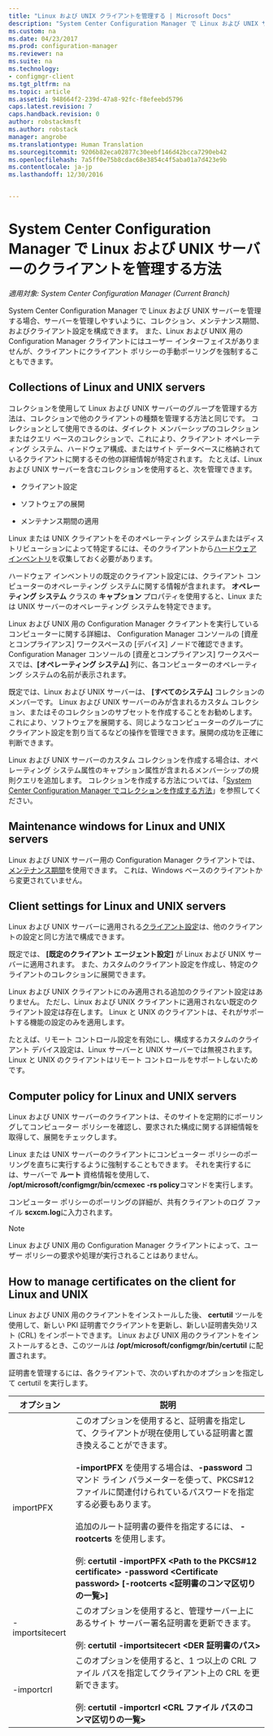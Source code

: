 ```yaml
---
title: "Linux および UNIX クライアントを管理する | Microsoft Docs"
description: "System Center Configuration Manager で Linux および UNIX サーバーのクライアントを管理します。"
ms.custom: na
ms.date: 04/23/2017
ms.prod: configuration-manager
ms.reviewer: na
ms.suite: na
ms.technology:
- configmgr-client
ms.tgt_pltfrm: na
ms.topic: article
ms.assetid: 948664f2-239d-47a8-92fc-f8efeebd5796
caps.latest.revision: 7
caps.handback.revision: 0
author: robstackmsft
ms.author: robstack
manager: angrobe
ms.translationtype: Human Translation
ms.sourcegitcommit: 9206b82eca02877c30eebf146d42bcca7290eb42
ms.openlocfilehash: 7a5ff0e75b8cdac68e3854c4f5aba01a7d423e9b
ms.contentlocale: ja-jp
ms.lasthandoff: 12/30/2016


---
```

# <a name="how-to-manage-clients-for-linux-and-unix-servers-in-system-center-configuration-manager"></a>System Center Configuration Manager で Linux および UNIX サーバーのクライアントを管理する方法

*適用対象: System Center Configuration Manager (Current Branch)*

System Center Configuration Manager で Linux および UNIX サーバーを管理する場合、サーバーを管理しやすいように、コレクション、メンテナンス期間、およびクライアント設定を構成できます。 また、Linux および UNIX 用の Configuration Manager クライアントにはユーザー インターフェイスがありませんが、クライアントにクライアント ポリシーの手動ポーリングを強制することもできます。

##  <a name="BKMK_CollectionsforLnU"></a> Collections of Linux and UNIX servers  
 コレクションを使用して Linux および UNIX サーバーのグループを管理する方法は、コレクションで他のクライアントの種類を管理する方法と同じです。 コレクションとして使用できるのは、ダイレクト メンバーシップのコレクションまたはクエリ ベースのコレクションで、これにより、クライアント オペレーティング システム、ハードウェア構成、またはサイト データベースに格納されているクライアントに関するその他の詳細情報が特定されます。 たとえば、Linux および UNIX サーバーを含むコレクションを使用すると、次を管理できます。  

-   クライアント設定  

-   ソフトウェアの展開  

-   メンテナンス期間の適用  

 Linux または UNIX クライアントをそのオペレーティング システムまたはディストリビューションによって特定するには、そのクライアントから[ハードウェア インベントリ](../../../core/clients/manage/inventory/hardware-inventory-for-linux-and-unix.md)を収集しておく必要があります。  

 ハードウェア インベントリの既定のクライアント設定には、クライアント コンピューターのオペレーティング システムに関する情報が含まれます。 **オペレーティング システム** クラスの **キャプション** プロパティを使用すると、Linux または UNIX サーバーのオペレーティング システムを特定できます。  

 Linux および UNIX 用の Configuration Manager クライアントを実行しているコンピューターに関する詳細は、 Configuration Manager コンソールの [資産とコンプライアンス] ワークスペースの [デバイス] ノードで確認できます。 Configuration Manager コンソールの [資産とコンプライアンス] ワークスペースでは、**[オペレーティング システム]** 列に、各コンピューターのオペレーティング システムの名前が表示されます。  

 既定では、Linux および UNIX サーバーは、 **[すべてのシステム]** コレクションのメンバーです。 Linux および UNIX サーバーのみが含まれるカスタム コレクション、またはそのコレクションのサブセットを作成することをお勧めします。 これにより、ソフトウェアを展開する、同じようなコンピューターのグループにクライアント設定を割り当てるなどの操作を管理できます。展開の成功を正確に判断できます。   

 Linux および UNIX サーバーのカスタム コレクションを作成する場合は、オペレーティング システム属性のキャプション属性が含まれるメンバーシップの規則クエリを追加します。 コレクションを作成する方法については、「[System Center Configuration Manager でコレクションを作成する方法](../../../core/clients/manage/collections/create-collections.md)」を参照してください。  

##  <a name="BKMK_MaintenanceWindowsforLnU"></a> Maintenance windows for Linux and UNIX servers  
 Linux および UNIX サーバー用の Configuration Manager クライアントでは、[メンテナンス期間](../../../core/clients/manage/collections/use-maintenance-windows.md)を使用できます。 これは、Windows ベースのクライアントから変更されていません。  

##  <a name="BKMK_ClientSettingsforLnU"></a> Client settings for Linux and UNIX servers  
 Linux および UNIX サーバーに適用される[クライアント設定](../../../core/clients/deploy/configure-client-settings.md)は、他のクライアントの設定と同じ方法で構成できます。  

 既定では、 **[既定のクライアント エージェント設定]** が Linux および UNIX サーバーに適用されます。 また、カスタムのクライアント設定を作成し、特定のクライアントのコレクションに展開できます。  

 Linux および UNIX クライアントにのみ適用される追加のクライアント設定はありません。 ただし、Linux および UNIX クライアントに適用されない既定のクライアント設定は存在します。 Linux と UNIX のクライアントは、それがサポートする機能の設定のみを適用します。  

 たとえば、リモート コントロール設定を有効にし、構成するカスタムのクライアント デバイス設定は、Linux サーバーと UNIX サーバーでは無視されます。Linux と UNIX のクライアントはリモート コントロールをサポートしないためです。  

##  <a name="BKMK_PolicyforLnU"></a> Computer policy for Linux and UNIX servers  
 Linux および UNIX サーバーのクライアントは、そのサイトを定期的にポーリングしてコンピューター ポリシーを確認し、要求された構成に関する詳細情報を取得して、展開をチェックします。  

 Linux または UNIX サーバーのクライアントにコンピューター ポリシーのポーリングを直ちに実行するように強制することもできます。 それを実行するには、サーバーで **ルート** 資格情報を使用して、 **/opt/microsoft/configmgr/bin/ccmexec -rs policy**コマンドを実行します。  

 コンピューター ポリシーのポーリングの詳細が、共有クライアントのログ ファイル **scxcm.log**に入力されます。  

> [!NOTE]  
>  Linux および UNIX 用の Configuration Manager クライアントによって、ユーザー ポリシーの要求や処理が実行されることはありません。  

##  <a name="BKMK_ManageLinuxCerts"></a> How to manage certificates on the client for Linux and UNIX  
 Linux および UNIX 用のクライアントをインストールした後、 **certutil** ツールを使用して、新しい PKI 証明書でクライアントを更新し、新しい証明書失効リスト (CRL) をインポートできます。 Linux および UNIX 用のクライアントをインストールするとき、このツールは **/opt/microsoft/configmgr/bin/certutil** に配置されます。 

 証明書を管理するには、各クライアントで、次のいずれかのオプションを指定して certutil を実行します。  

|オプション|説明|  
|------------|----------------------|  
|importPFX|このオプションを使用すると、証明書を指定して、クライアントが現在使用している証明書と置き換えることができます。<br /><br /> **-importPFX** を使用する場合は、**-password** コマンド ライン パラメーターを使って、PKCS#12 ファイルに関連付けられているパスワードを指定する必要もあります。<br /><br /> 追加のルート証明書の要件を指定するには、 **-rootcerts** を使用します。<br /><br /> 例: **certutil -importPFX &lt;Path to the PKCS#12 certificate> -password &lt;Certificate password\> [-rootcerts &lt;証明書のコンマ区切りの一覧>]**|  
|-importsitecert|このオプションを使用すると、管理サーバー上にあるサイト サーバー署名証明書を更新できます。<br /><br /> 例: **certutil -importsitecert &lt;DER 証明書のパス\>**|  
|-importcrl|このオプションを使用すると、1 つ以上の CRL ファイル パスを指定してクライアント上の CRL を更新できます。<br /><br /> 例: **certutil -importcrl &lt;CRL ファイル パスのコンマ区切りの一覧\>**|  

